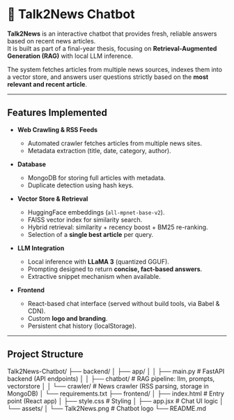 # 📰 Talk2News Chatbot

**Talk2News** is an interactive chatbot that provides fresh, reliable answers based on recent news articles.  
It is built as part of a final-year thesis, focusing on **Retrieval-Augmented Generation (RAG)** with local LLM inference.

The system fetches articles from multiple news sources, indexes them into a vector store, and answers user questions strictly based on the **most relevant and recent article**.

---

##  Features Implemented

- **Web Crawling & RSS Feeds**
  - Automated crawler fetches articles from multiple news sites.
  - Metadata extraction (title, date, category, author).

- **Database**
  - MongoDB for storing full articles with metadata.
  - Duplicate detection using hash keys.

- **Vector Store & Retrieval**
  - HuggingFace embeddings (`all-mpnet-base-v2`).
  - FAISS vector index for similarity search.
  - Hybrid retrieval: similarity + recency boost + BM25 re-ranking.
  - Selection of a **single best article** per query.

- **LLM Integration**
  - Local inference with **LLaMA 3** (quantized GGUF).
  - Prompting designed to return **concise, fact-based answers**.
  - Extractive snippet mechanism when available.

- **Frontend**
  - React-based chat interface (served without build tools, via Babel & CDN).
  - Custom **logo and branding**.
  - Persistent chat history (localStorage).

---

##  Project Structure
Talk2News-Chatbot/
├── backend/
│ ├── app/
│ │ ├── main.py # FastAPI backend (API endpoints)
│ │ ├── chatbot/ # RAG pipeline: llm, prompts, vectorstore
│ │ └── crawler/ # News crawler (RSS parsing, storage in MongoDB)
│ └── requirements.txt
├── frontend/
│ ├── index.html # Entry point (React app)
│ ├── style.css # Styling 
│ ├── app.jsx # Chat UI logic
│ └── assets/
│ └── Talk2News.png # Chatbot logo
└── README.md
